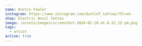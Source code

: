 ```yaml
---
name: Dustin Fowler
instagram: https://www.instagram.com/dustinf_tattoo/?hl=en
shop: Electric Anvil Tattoo
image: /assets/images/screenshot-2024-02-10-at-8.32.15 pm.png
tags:
  - artist
active: true
---
```

